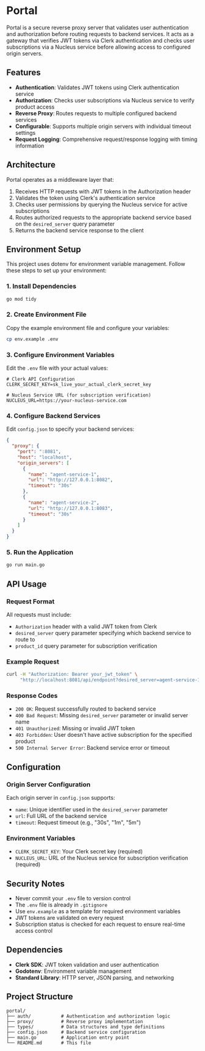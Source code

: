 # Portal

Portal is a secure reverse proxy server that validates user authentication and authorization before routing requests to backend services. It acts as a gateway that verifies JWT tokens via Clerk authentication and checks user subscriptions via a Nucleus service before allowing access to configured origin servers.

## Features

- **Authentication**: Validates JWT tokens using Clerk authentication service
- **Authorization**: Checks user subscriptions via Nucleus service to verify product access
- **Reverse Proxy**: Routes requests to multiple configured backend services
- **Configurable**: Supports multiple origin servers with individual timeout settings
- **Request Logging**: Comprehensive request/response logging with timing information

## Architecture

Portal operates as a middleware layer that:
1. Receives HTTP requests with JWT tokens in the Authorization header
2. Validates the token using Clerk's authentication service
3. Checks user permissions by querying the Nucleus service for active subscriptions
4. Routes authorized requests to the appropriate backend service based on the `desired_server` query parameter
5. Returns the backend service response to the client

## Environment Setup

This project uses dotenv for environment variable management. Follow these steps to set up your environment:

### 1. Install Dependencies

```bash
go mod tidy
```

### 2. Create Environment File

Copy the example environment file and configure your variables:

```bash
cp env.example .env
```

### 3. Configure Environment Variables

Edit the `.env` file with your actual values:

```env
# Clerk API Configuration
CLERK_SECRET_KEY=sk_live_your_actual_clerk_secret_key

# Nucleus Service URL (for subscription verification)
NUCLEUS_URL=https://your-nucleus-service.com

```

### 4. Configure Backend Services

Edit `config.json` to specify your backend services:

```json
{
  "proxy": {
    "port": ":8081",
    "host": "localhost",
    "origin_servers": [
      {
        "name": "agent-service-1",
        "url": "http://127.0.0.1:8082",
        "timeout": "30s"
      },
      {
        "name": "agent-service-2", 
        "url": "http://127.0.0.1:8083",
        "timeout": "30s"
      }
    ]
  }
}
```

### 5. Run the Application

```bash
go run main.go
```

## API Usage

### Request Format

All requests must include:
- `Authorization` header with a valid JWT token from Clerk
- `desired_server` query parameter specifying which backend service to route to
- `product_id` query parameter for subscription verification

### Example Request

```bash
curl -H "Authorization: Bearer your_jwt_token" \
     "http://localhost:8081/api/endpoint?desired_server=agent-service-1&product_id=prod_123"
```

### Response Codes

- `200 OK`: Request successfully routed to backend service
- `400 Bad Request`: Missing `desired_server` parameter or invalid server name
- `401 Unauthorized`: Missing or invalid JWT token
- `403 Forbidden`: User doesn't have active subscription for the specified product
- `500 Internal Server Error`: Backend service error or timeout

## Configuration

### Origin Server Configuration

Each origin server in `config.json` supports:
- `name`: Unique identifier used in the `desired_server` parameter
- `url`: Full URL of the backend service
- `timeout`: Request timeout (e.g., "30s", "1m", "5m")

### Environment Variables

- `CLERK_SECRET_KEY`: Your Clerk secret key (required)
- `NUCLEUS_URL`: URL of the Nucleus service for subscription verification (required)

## Security Notes

- Never commit your `.env` file to version control
- The `.env` file is already in `.gitignore`
- Use `env.example` as a template for required environment variables
- JWT tokens are validated on every request
- Subscription status is checked for each request to ensure real-time access control

## Dependencies

- **Clerk SDK**: JWT token validation and user authentication
- **Godotenv**: Environment variable management
- **Standard Library**: HTTP server, JSON parsing, and networking

## Project Structure

```
portal/
├── auth/           # Authentication and authorization logic
├── proxy/          # Reverse proxy implementation
├── types/          # Data structures and type definitions
├── config.json     # Backend service configuration
├── main.go         # Application entry point
└── README.md       # This file
``` 